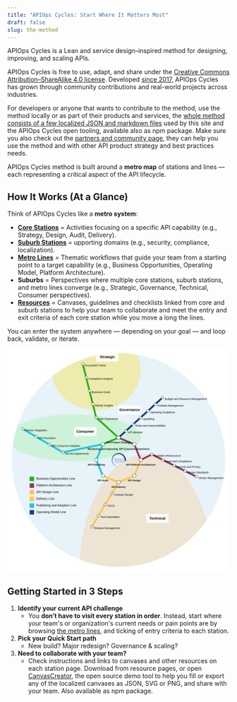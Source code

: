 ```yaml
---
title: "APIOps Cycles: Start Where It Matters Most"
draft: false
slug: the-method
---
```


APIOps Cycles is a Lean and service design–inspired method for designing, improving, and scaling APIs.

APIOps Cycles is free to use, adapt, and share under the [Creative Commons Attribution–ShareAlike 4.0 license](https://creativecommons.org/licenses/by-sa/4.0/). Developed [since 2017](../changelog/), APIOps Cycles has grown through community contributions and real-world projects across industries.

For developers or anyone that wants to contribute to the method, use the method locally or as part of their products and services, the [whole method consists of a few localized JSON and markdown files](https://github.com/APIOpsCycles/apiops-cycles-method-data.git) used by this site and the APIOps Cycles open tooling, available also as npm package. Make sure you also check out the [partners and community page](../partners/), they can help you use the method and with other API product strategy and best practices needs. 

APIOps Cycles method is built around a **metro map** of stations and lines — each representing a critical aspect of the API lifecycle.

## How It Works (At a Glance)

Think of APIOps Cycles like a **metro system**:

- [**Core Stations**](../core-stations/) = Activities focusing on a specific API capability (e.g., Strategy, Design, Audit, Delivery).
- [**Suburb Stations**](../suburb-stations/) = upporting domains (e.g., security, compliance, localization).
- [**Metro Lines**](../lines/) = Thematic workflows that guide your team from a starting point to a target capability (e.g., Business Opportunities, Operating Model, Platform Architecture).
- **Suburbs** = Perspectives where multiple core stations, suburb stations, and metro lines converge (e.g., Strategic, Governance, Technical, Consumer perspectives).
- [**Resources**](../resources/) = Canvases, guidelines and checklists linked from core and suburb stations to help your team to collaborate and meet the entry and exit criteria of each core station while you move a long the lines.

You can enter the system anywhere — depending on your goal — and loop back, validate, or iterate.

![APIOps Cycles Metro Map](../../../assets/metro_map.svg)

## Getting Started in 3 Steps

1. **Identify your current API challenge**
    - You **don’t have to visit every station in order**. Instead, start where your team's or organization's current needs or pain points are by browsing [the metro lines](), and ticking of entry criteria to each station.
2. **Pick your Quick Start path**
    - New build? Major redesign? Governance & scaling? 
3. **Need to collaborate with your team?**
    - Check instructions and links to canvases and other resources on each station page. Download from resource pages, or open [CanvasCreator](http://canvascreator.apiopscycles.com), the open source demo tool to help you fill or export any of the localized canvases as JSON, SVG or PNG, and share with your team. Also available as npm package. 